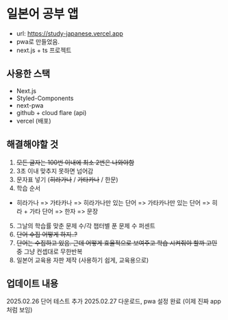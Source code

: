 # 일본어 공부 앱

- url: https://study-japanese.vercel.app
- pwa로 만들었음.
- next.js + ts 프로젝트

## 사용한 스택

- Next.js
- Styled-Components
- next-pwa
- github + cloud flare (api)
- vercel (배포)

## 해결해야할 것

1. ~~모든 글자는 100번 이내에 최소 2번은 나와야함~~
2. 3초 이내 맞추지 못하면 넘어감
3. 문자표 넣기 (~~히라가나~~ / ~~가타카나~~ / 한문)
4. 학습 순서

- 히라가나 => 가타카나 => 히라가나만 있는 단어 => 가타카나만 있는 단어 => 히라 + 가타 단어
  => 한자 => 문장

5. 그날의 학습률
   맞춘 문제 수/각 챕터별 푼 문제 수 퍼센트
6. ~~단어 수집 어떻게 하지..?~~
7. ~~단어는 수집하고 있음. 근데 어떻게 효율적으로 보여주고 학습 시켜줘야 할까 고민 중~~ 그냥 컨셉대로 무한반복
8. 일본어 교육용 자판 제작 (사용하기 쉽게, 교육용으로)

## 업데이트 내용
2025.02.26 단어 테스트 추가
2025.02.27 다운로드, pwa 설정 완료 (이제 진짜 app 처럼 보임)
